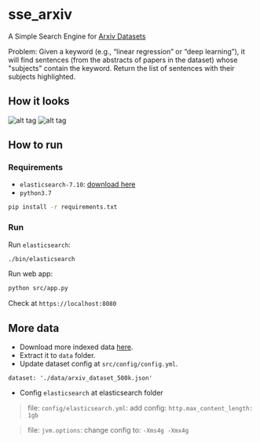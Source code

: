# sse_arxiv
A Simple Search Engine for [Arxiv Datasets](https://www.kaggle.com/Cornell-University/arxiv)

Problem:
Given a keyword (e.g., “linear regression” or “deep learning”), it will find sentences (from the abstracts of papers in the dataset) whose "subjects" contain the keyword. Return the list of sentences with their subjects highlighted.


## How it looks
![alt tag](https://github.com/ngocjr7/arxiv_search_engine/blob/master/docs/demo1.png)
![alt tag](https://github.com/ngocjr7/arxiv_search_engine/blob/develop/docs/demo.png)

## How to run

### Requirements

* ```elasticsearch-7.10```: [download here](https://www.elastic.co/downloads/elasticsearch)
* ```python3.7```
```sh
pip install -r requirements.txt
```

### Run

Run ```elasticsearch```:
```sh
./bin/elasticsearch
```

Run web app:
```sh
python src/app.py
```

Check at ```https://localhost:8080```

## More data

* Download more indexed data [here](https://drive.google.com/file/d/15edMTwvfCpQwUPPrG9EbSrQgGtgbrU06/view?usp=sharing).
* Extract it to ```data``` folder.
* Update dataset config at ```src/config/config.yml```.
```
dataset: './data/arxiv_dataset_500k.json'
```
* Config ```elasticsearch``` at elasticsearch folder
> file: ```config/elasticsearch.yml```: add config: ```http.max_content_length: 1gb```

> file: ```jvm.options```: change config to: 
> ```-Xms4g -Xmx4g```




